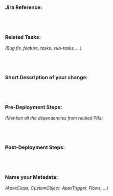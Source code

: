 ### Jira Reference:
 &nbsp;
---
### Related Tasks:  
_(Bug fix, feature, tasks, sub-tasks, ...)_

&nbsp;
---
### Short Description of your change:
 &nbsp;
---
### Pre-Deployment Steps: 
_(Mention all the dependencies from related PRs)_

&nbsp;
---
### Post-Deployment Steps:
&nbsp;
---
### Name your Metadata: 
_(ApexClass, CustomObject, ApexTrigger, Flows, ...)_

&nbsp;
---
 
